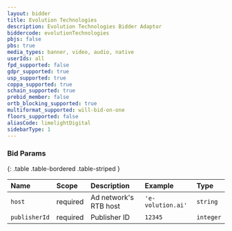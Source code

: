 ```yaml
---
layout: bidder
title: Evolution Technologies
description: Evolution Technologies Bidder Adaptor
biddercode: evolutionTechnologies
pbjs: false
pbs: true
media_types: banner, video, audio, native
userIds: all
fpd_supported: false
gdpr_supported: true
usp_supported: true
coppa_supported: true
schain_supported: true
prebid_member: false
ortb_blocking_supported: true
multiformat_supported: will-bid-on-one
floors_supported: false
aliasCode: limelightDigital
sidebarType: 1
---
```


### Bid Params

{: .table .table-bordered .table-striped }

| Name          | Scope    | Description           | Example           | Type      |
|:--------------|:---------|:----------------------|:------------------|:----------|
| `host`        | required | Ad network's RTB host | `'e-volution.ai'` | `string`  |
| `publisherId` | required | Publisher ID          | `12345`           | `integer` |
